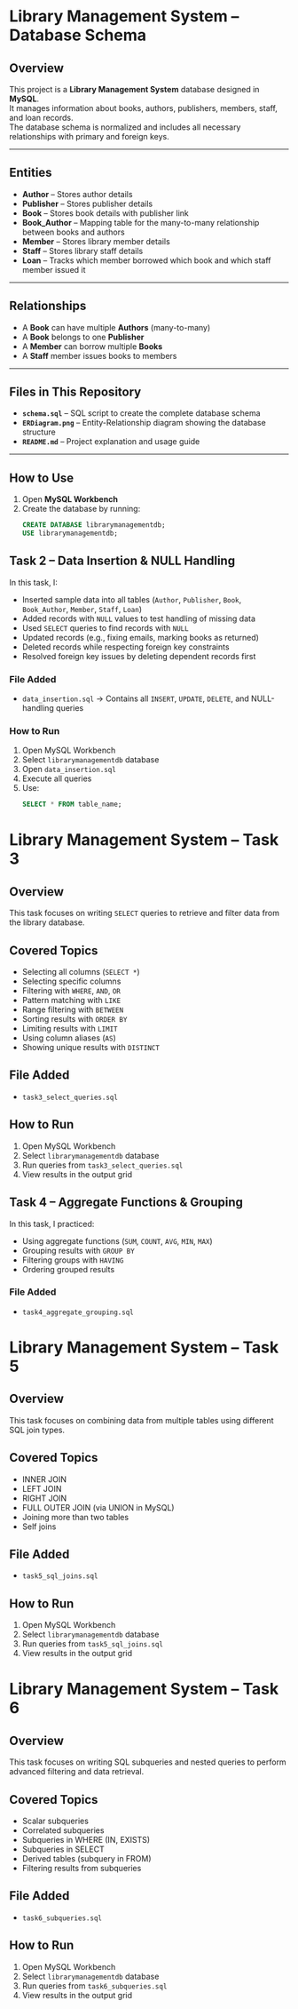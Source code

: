 # Library Management System – Database Schema

## Overview
This project is a **Library Management System** database designed in **MySQL**.  
It manages information about books, authors, publishers, members, staff, and loan records.  
The database schema is normalized and includes all necessary relationships with primary and foreign keys.

---

## Entities
- **Author** – Stores author details
- **Publisher** – Stores publisher details
- **Book** – Stores book details with publisher link
- **Book_Author** – Mapping table for the many-to-many relationship between books and authors
- **Member** – Stores library member details
- **Staff** – Stores library staff details
- **Loan** – Tracks which member borrowed which book and which staff member issued it

---

## Relationships
- A **Book** can have multiple **Authors** (many-to-many)
- A **Book** belongs to one **Publisher**
- A **Member** can borrow multiple **Books**
- A **Staff** member issues books to members

---

## Files in This Repository
- **`schema.sql`** – SQL script to create the complete database schema  
- **`ERDiagram.png`** – Entity-Relationship diagram showing the database structure  
- **`README.md`** – Project explanation and usage guide

---

## How to Use
1. Open **MySQL Workbench**
2. Create the database by running:
   ```sql
   CREATE DATABASE librarymanagementdb;
   USE librarymanagementdb;
   
## Task 2 – Data Insertion & NULL Handling

In this task, I:
- Inserted sample data into all tables (`Author`, `Publisher`, `Book`, `Book_Author`, `Member`, `Staff`, `Loan`)
- Added records with `NULL` values to test handling of missing data
- Used `SELECT` queries to find records with `NULL`
- Updated records (e.g., fixing emails, marking books as returned)
- Deleted records while respecting foreign key constraints
- Resolved foreign key issues by deleting dependent records first

### File Added
- `data_insertion.sql` → Contains all `INSERT`, `UPDATE`, `DELETE`, and NULL-handling queries

### How to Run
1. Open MySQL Workbench
2. Select `librarymanagementdb` database
3. Open `data_insertion.sql`
4. Execute all queries
5. Use:
   ```sql
   SELECT * FROM table_name;
   
# Library Management System – Task 3

## Overview
This task focuses on writing `SELECT` queries to retrieve and filter data from the library database.

## Covered Topics
- Selecting all columns (`SELECT *`)
- Selecting specific columns
- Filtering with `WHERE`, `AND`, `OR`
- Pattern matching with `LIKE`
- Range filtering with `BETWEEN`
- Sorting results with `ORDER BY`
- Limiting results with `LIMIT`
- Using column aliases (`AS`)
- Showing unique results with `DISTINCT`

## File Added
- `task3_select_queries.sql`

## How to Run
1. Open MySQL Workbench
2. Select `librarymanagementdb` database
3. Run queries from `task3_select_queries.sql`
4. View results in the output grid

## Task 4 – Aggregate Functions & Grouping

In this task, I practiced:
- Using aggregate functions (`SUM`, `COUNT`, `AVG`, `MIN`, `MAX`)
- Grouping results with `GROUP BY`
- Filtering groups with `HAVING`
- Ordering grouped results

### File Added
- `task4_aggregate_grouping.sql`

# Library Management System – Task 5

## Overview
This task focuses on combining data from multiple tables using different SQL join types.

## Covered Topics
- INNER JOIN
- LEFT JOIN
- RIGHT JOIN
- FULL OUTER JOIN (via UNION in MySQL)
- Joining more than two tables
- Self joins

## File Added
- `task5_sql_joins.sql`

## How to Run
1. Open MySQL Workbench
2. Select `librarymanagementdb` database
3. Run queries from `task5_sql_joins.sql`
4. View results in the output grid

# Library Management System – Task 6

## Overview
This task focuses on writing SQL subqueries and nested queries to perform advanced filtering and data retrieval.

## Covered Topics
- Scalar subqueries
- Correlated subqueries
- Subqueries in WHERE (IN, EXISTS)
- Subqueries in SELECT
- Derived tables (subquery in FROM)
- Filtering results from subqueries

## File Added
- `task6_subqueries.sql`

## How to Run
1. Open MySQL Workbench
2. Select `librarymanagementdb` database
3. Run queries from `task6_subqueries.sql`
4. View results in the output grid
